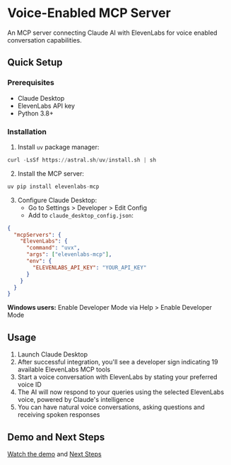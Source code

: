 # Voice-Enabled MCP Server
An MCP server connecting Claude AI with ElevenLabs for voice enabled conversation capabilities.

## Quick Setup
### Prerequisites
- Claude Desktop
- ElevenLabs API key
- Python 3.8+

### Installation

1. Install `uv` package manager:
```python
curl -LsSf https://astral.sh/uv/install.sh | sh
```

2. Install the MCP server:
```python
uv pip install elevenlabs-mcp
```

3. Configure Claude Desktop:
   - Go to Settings > Developer > Edit Config
   - Add to `claude_desktop_config.json`:
```json
{
  "mcpServers": {
    "ElevenLabs": {
      "command": "uvx",
      "args": ["elevenlabs-mcp"],
      "env": {
        "ELEVENLABS_API_KEY": "YOUR_API_KEY"
      }
    }
  }
}
```

**Windows users:** Enable Developer Mode via Help > Enable Developer Mode

## Usage

1. Launch Claude Desktop
2. After successful integration, you'll see a developer sign indicating 19 available ElevenLabs MCP tools
3. Start a voice conversation with ElevenLabs by stating your preferred voice ID
4. The AI will now respond to your queries using the selected ElevenLabs voice, powered by Claude's intelligence
5. You can have natural voice conversations, asking questions and receiving spoken responses

## Demo and Next Steps

[Watch the demo](https://drive.google.com/file/d/1Vy-r1D8sR04FSJgS6KFespOZdVgMPrPK/view?usp=sharing) and [Next Steps](https://docs.google.com/document/d/1G3kE3nTkLSZTPQX4MtM0bNsJcjOiNZxL4sqLKwe07HA/edit?usp=sharing)
